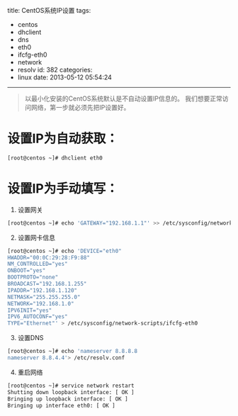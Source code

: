 title: CentOS系统IP设置
tags:
  - centos
  - dhclient
  - dns
  - eth0
  - ifcfg-eth0
  - network
  - resolv
id: 382
categories:
  - linux
date: 2013-05-12 05:54:24
---

> 以最小化安装的CentOS系统默认是不自动设置IP信息的。
>   我们想要正常访问网络，第一步就必须先把IP设置好。

# 设置IP为自动获取：

```bash
[root@centos ~]# dhclient eth0
```

# 设置IP为手动填写：

1. 设置网关

```bash
[root@centos ~]# echo 'GATEWAY="192.168.1.1"' >> /etc/sysconfig/network
```

2. 设置网卡信息
```bash
[root@centos ~]# echo 'DEVICE="eth0"
HWADDR="00:0C:29:28:F9:88"
NM_CONTROLLED="yes"
ONBOOT="yes"
BOOTPROTO="none"
BROADCAST="192.168.1.255"
IPADDR="192.168.1.120"
NETMASK="255.255.255.0"
NETWORK="192.168.1.0"
IPV6INIT="yes"
IPV6_AUTOCONF="yes"
TYPE="Ethernet"' > /etc/sysconfig/network-scripts/ifcfg-eth0
```

3. 设置DNS
```bash
[root@centos ~]# echo 'nameserver 8.8.8.8
nameserver 8.8.4.4'> /etc/resolv.conf
```


4. 重启网络
```bash
[root@centos ~]# service network restart
Shutting down loopback interface: [ OK ]
Bringing up loopback interface: [ OK ]
Bringing up interface eth0: [ OK ]
```
